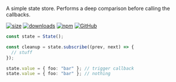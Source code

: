A simple state store. Performs a deep comparison before calling the callbacks.

[![size](https://img.shields.io/bundlephobia/minzip/@issimo/deep-state)](https://bundlephobia.com/result?p=@issimo/deep-state)
[![downloads](https://img.shields.io/npm/dw/@issimo/deep-state)](https://www.npmjs.com/package/@issimo/deep-state)
[![npm](https://img.shields.io/npm/v/@issimo/deep-state)](https://www.npmjs.com/package/@issimo/deep-state)
[![GitHub](https://img.shields.io/github/license/issimoteam/deep-state)](https://github.com/issimoteam/deep-state)

```ts
const state = State();

const cleanup = state.subscribe((prev, next) => {
  // stuff
});

state.value = { foo: "bar" }; // trigger callback
state.value = { foo: "bar" }; // nothing
```
